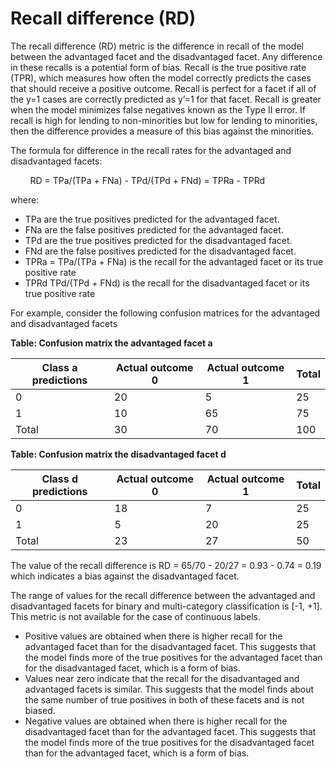 # Recall difference \(RD\)<a name="clarify-post-training-bias-metric-rd"></a>

The recall difference \(RD\) metric is the difference in recall of the model between the advantaged facet and the disadvantaged facet\. Any difference in these recalls is a potential form of bias\. Recall is the true positive rate \(TPR\), which measures how often the model correctly predicts the cases that should receive a positive outcome\. Recall is perfect for a facet if all of the y=1 cases are correctly predicted as y’=1 for that facet\. Recall is greater when the model minimizes false negatives known as the Type II error\. If recall is high for lending to non\-minorities but low for lending to minorities, then the difference provides a measure of this bias against the minorities\. 

The formula for difference in the recall rates for the advantaged and disadvantaged facets:

        RD = TPa/\(TPa \+ FNa\) \- TPd/\(TPd \+ FNd\) = TPRa \- TPRd 

where:
+ TPa are the true positives predicted for the advantaged facet\.
+ FNa are the false positives predicted for the advantaged facet\.
+ TPd are the true positives predicted for the disadvantaged facet\.
+ FNd are the false positives predicted for the disadvantaged facet\.
+ TPRa = TPa/\(TPa \+ FNa\) is the recall for the advantaged facet or its true positive rate
+ TPRd TPd/\(TPd \+ FNd\) is the recall for the disadvantaged facet or its true positive rate

For example, consider the following confusion matrices for the advantaged and disadvantaged facets


**Table: Confusion matrix the advantaged facet a**  

| Class a predictions | Actual outcome 0 | Actual outcome 1 | Total  | 
| --- | --- | --- | --- | 
| 0 | 20 | 5 | 25 | 
| 1 | 10 | 65 | 75 | 
| Total | 30 | 70 | 100 | 


**Table: Confusion matrix the disadvantaged facet d**  

| Class d predictions | Actual outcome 0 | Actual outcome 1 | Total  | 
| --- | --- | --- | --- | 
| 0 | 18 | 7 | 25 | 
| 1 | 5 | 20 | 25 | 
| Total | 23 | 27 | 50 | 

The value of the recall difference is RD = 65/70 \- 20/27 = 0\.93 \- 0\.74 = 0\.19 which indicates a bias against the disadvantaged facet\.

The range of values for the recall difference between the advantaged and disadvantaged facets for binary and multi\-category classification is \[\-1, \+1\]\. This metric is not available for the case of continuous labels\.
+ Positive values are obtained when there is higher recall for the advantaged facet than for the disadvantaged facet\. This suggests that the model finds more of the true positives for the advantaged facet than for the disadvantaged facet, which is a form of bias\. 
+ Values near zero indicate that the recall for the disadvantaged and advantaged facets is similar\. This suggests that the model finds about the same number of true positives in both of these facets and is not biased\.
+ Negative values are obtained when there is higher recall for the disadvantaged facet than for the advantaged facet\. This suggests that the model finds more of the true positives for the disadvantaged facet than for the advantaged facet, which is a form of bias\. 